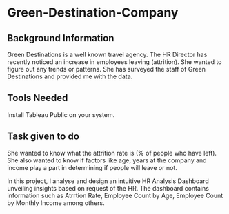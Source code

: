 # Green-Destination-Company
## Background Information
Green Destinations is a well known travel agency. The HR Director has recently noticed an
increase in employees leaving (attrition). She wanted to figure out any trends or patterns.
She has surveyed the staff of Green Destinations and provided me with the data.

## Tools Needed
Install Tableau Public on your system.

## Task given to do
She wanted to know what the attrition rate is (% of people who have left).
She also wanted to know if factors like age, years at the company and income play a part in
determining if people will leave or not.

In this project, I analyse and design an intuitive HR Analysis Dashboard unveiling insights based on request of the HR. 
The dashboard contains information such as Atrrtion Rate, Employee Count by Age, Employee Count by Monthly Income among others. 

